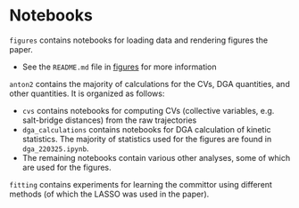 # Notebooks

`figures` contains notebooks for loading data and rendering figures the paper.
  - See the `README.md` file in [figures](notebooks/figures) for more information
    
`anton2` contains the majority of calculations for the CVs, DGA quantities, and other quantities. It is organized as follows:
  - `cvs` contains notebooks for computing CVs (collective variables, e.g. salt-bridge distances) from the raw trajectories
  - `dga_calculations` contains notebooks for DGA calculation of kinetic statistics.
    The majority of statistics used for the figures are found in `dga_220325.ipynb`.
  - The remaining notebooks contain various other analyses, some of which are used for the figures.
    
`fitting` contains experiments for learning the committor using different methods (of which the LASSO was used in the paper).
